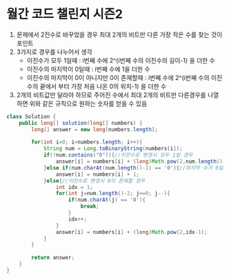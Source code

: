 # 월간 코드 챌린지 시즌2
1. 문제에서 2진수로 바꾸었을 경우 최대 2개의 비트만 다른 가장 작은 수를 찾는 것이 포인트
2. 3가지로 경우를 나누어서 생각
    - 이진수가 모두 1일때 : i번째 수에 2^(i번째 수의 이진수의 길이-1) 을 더한 수
    - 이진수의 마지막이 0일때 : i번째 수에 1을 더한 수
    - 이진수의 마지막이 0이 아니지만 0이 존재할때 : i번째 수에 2^(i번째 수의 이진수의 끝에서 부터 가장 처음 나온 0의 위치-1) 을 더한 수
3. 2개의 비트값만 달라야 하므로 주어진 수에서 최대 2개의 비트만 다른경우를 나열하면 위와 같은 규칙으로 원하는 숫자를 얻을 수 있음


```java
class Solution {
    public long[] solution(long[] numbers) {
        long[] answer = new long[numbers.length];     
        
        for(int i=0; i<numbers.length; i++){
            String num = Long.toBinaryString(numbers[i]);
            if(!num.contains("0")){//이진수로 변경시 모두 1일 경우
                answer[i] = numbers[i] + (long)Math.pow(2,num.length()-1);
            }else if(num.charAt(num.length()-1) == '0'){//마지막 수가 0일 경우
                answer[i] = numbers[i] + 1;
            }else{//이진수로 변경시 0이 존재할 경우 
                int idx = 1;
                for(int j=num.length()-2; j>=0; j--){
                    if(num.charAt(j) == '0'){
                        break;
                    }
                    idx++;
                }
                answer[i] = numbers[i] + (long)Math.pow(2,idx-1);
            }
        }
        
        return answer;
    }
}
```
